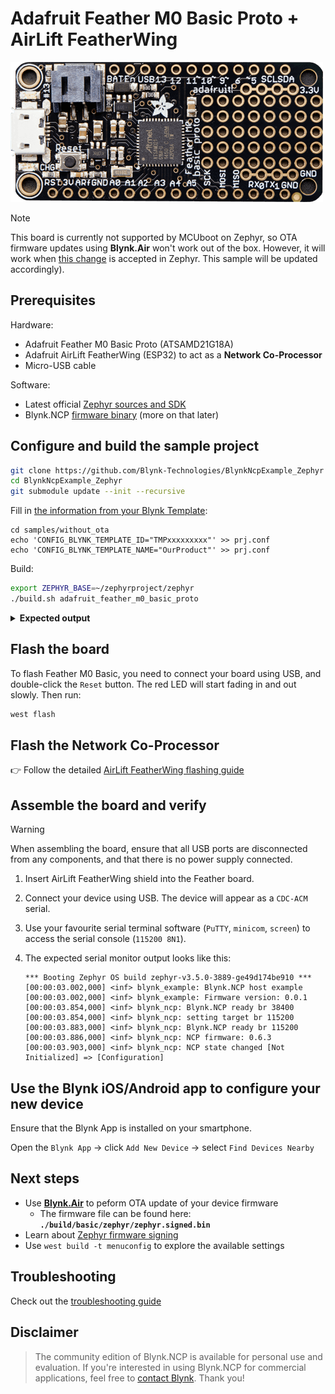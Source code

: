 
# Adafruit Feather M0 Basic Proto + AirLift FeatherWing

![main board](../../images/Adafruit-Feather-M0-Basic.png)

> [!NOTE]
> This board is currently not supported by MCUboot on Zephyr,
> so OTA firmware updates using **Blynk.Air** won't work out of the box.
> However, it will work when [this change](https://github.com/zephyrproject-rtos/zephyr/pull/67275) is accepted in Zephyr. This sample will be updated accordingly).

## Prerequisites

Hardware:

- Adafruit Feather M0 Basic Proto (ATSAMD21G18A)
- Adafruit AirLift FeatherWing (ESP32) to act as a **Network Co-Processor**
- Micro-USB cable

Software:

- Latest official [Zephyr sources and SDK][zephyr_sdk]
- Blynk.NCP [firmware binary][blynk_ncp_binary] (more on that later)

## Configure and build the sample project

```sh
git clone https://github.com/Blynk-Technologies/BlynkNcpExample_Zephyr
cd BlynkNcpExample_Zephyr
git submodule update --init --recursive
```

Fill in [the information from your Blynk Template](https://bit.ly/BlynkInject):

```
cd samples/without_ota
echo 'CONFIG_BLYNK_TEMPLATE_ID="TMPxxxxxxxxx"' >> prj.conf
echo 'CONFIG_BLYNK_TEMPLATE_NAME="OurProduct"' >> prj.conf
```

Build:

```sh
export ZEPHYR_BASE=~/zephyrproject/zephyr
./build.sh adafruit_feather_m0_basic_proto
```

<details><summary><b>Expected output</b></summary>

```log
...
...
[138/139] Linking C executable zephyr/zephyr.elf
Memory region         Used Size  Region Size  %age Used
           FLASH:       41324 B       232 KB     17.39%
             RAM:       20864 B        32 KB     63.67%
        IDT_LIST:          0 GB         2 KB      0.00%
Generating files from /data/_Business/BlynkNcpExample_Zephyr/samples/without_ota/build/zephyr/zephyr.elf for board: adafruit_feather_m0_basic_proto
[139/139] cd /data/_Business/BlynkNcpExample_Zephy...Zephyr/samples/without_ota/build/zephyr/zephyr.elf
```

</details>

## Flash the board

To flash Feather M0 Basic, you need to connect your board using USB, and double-click the `Reset` button. The red LED will start fading in and out slowly. Then run:

```sh
west flash
```

## Flash the Network Co-Processor

👉 Follow the detailed [AirLift FeatherWing flashing guide](../../flashing_ncp/Adafruit_AirLift_FeatherWing.md)

## Assemble the board and verify

> [!WARNING]
> When assembling the board, ensure that all USB ports are disconnected from any components, and that there is no power supply connected.

1. Insert AirLift FeatherWing shield into the Feather board.
2. Connect your device using USB. The device will appear as a `CDC-ACM` serial.
3. Use your favourite serial terminal software (`PuTTY`, `minicom`, `screen`) to access the serial console (`115200 8N1`).
4. The expected serial monitor output looks like this:

    ```log
    *** Booting Zephyr OS build zephyr-v3.5.0-3889-ge49d174be910 ***
    [00:00:03.002,000] <inf> blynk_example: Blynk.NCP host example
    [00:00:03.002,000] <inf> blynk_example: Firmware version: 0.0.1
    [00:00:03.854,000] <inf> blynk_ncp: Blynk.NCP ready br 38400
    [00:00:03.854,000] <inf> blynk_ncp: setting target br 115200
    [00:00:03.883,000] <inf> blynk_ncp: Blynk.NCP ready br 115200
    [00:00:03.886,000] <inf> blynk_ncp: NCP firmware: 0.6.3
    [00:00:03.903,000] <inf> blynk_ncp: NCP state changed [Not Initialized] => [Configuration]
    ```

## Use the Blynk iOS/Android app to configure your new device

Ensure that the Blynk App is installed on your smartphone.

Open the `Blynk App` -> click `Add New Device` -> select `Find Devices Nearby`


## Next steps

- Use [**Blynk.Air**](https://docs.blynk.io/en/blynk.console/blynk.air) to peform OTA update of your device firmware
  - The firmware file can be found here: **`./build/basic/zephyr/zephyr.signed.bin`**
- Learn about [Zephyr firmware signing](https://docs.zephyrproject.org/latest/develop/west/sign.html)
- Use `west build -t menuconfig` to explore the available settings

## Troubleshooting

Check out the [troubleshooting guide](../../Troubleshooting.md)

## Disclaimer

> The community edition of Blynk.NCP is available for personal use and evaluation.
If you're interested in using Blynk.NCP for commercial applications, feel free to [contact Blynk][blynk_sales]. Thank you!

[zephyr_sdk]: https://docs.zephyrproject.org/latest/develop/getting_started/index.html
[blynk_ncp_binary]: https://docs.blynk.io/en/blynk.ncp/supported-connectivity-modules
[blynk_sales]: https://blynk.io/en/contact-us-business

